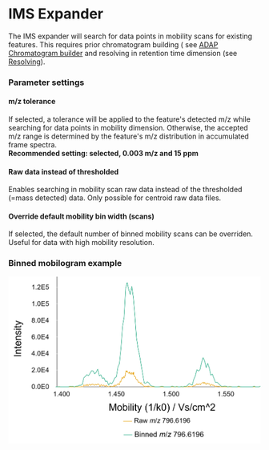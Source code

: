# IMS Expander

The IMS expander will search for data points in mobility scans for existing features. This requires
prior chromatogram building (
see [ADAP Chromatogram builder](../adapchromatogrambuilder/adap-chromatogram-builder.md) and
resolving in retention time dimension (see [Resolving](../localminimumresolver/local-minimum-resolver.md)).

### Parameter settings

#### m/z tolerance

If selected, a tolerance will be applied to the feature's detected m/z while searching for data
points in mobility dimension. Otherwise, the accepted m/z range is determined by the feature's m/z
distribution in accumulated frame spectra.  
**Recommended setting: selected, 0.003 m/z and 15 ppm**

#### Raw data instead of thresholded

Enables searching in mobility scan raw data instead of the thresholded (=mass detected) data. Only
possible for centroid raw data files.

#### Override default mobility bin width (scans)

If selected, the default number of binned mobility scans can be overriden. Useful for data with high
mobility resolution. 

### Binned mobilogram example

![binned mobilogram](binnedmobilogram.png)

